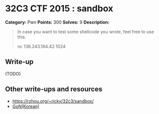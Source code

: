 # 32C3 CTF 2015 : sandbox

**Category:** Pwn
**Points:** 300
**Solves:** 9
**Description:**

> In case you want to test some shellcode you wrote, feel free to use this.
> 
> 
> nc 136.243.194.42 1024


## Write-up

(TODO)

## Other write-ups and resources

* <https://rzhou.org/~ricky/32c3/sandbox/>
* [GoN(Korean)](http://gon.kaist.ac.kr/?cat=47)
